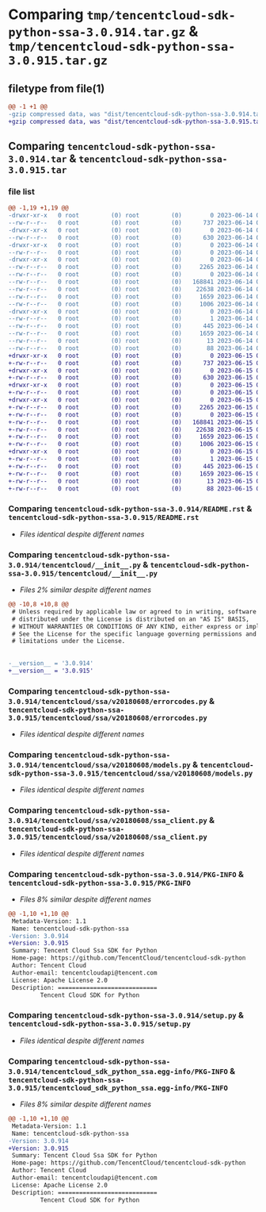 # Comparing `tmp/tencentcloud-sdk-python-ssa-3.0.914.tar.gz` & `tmp/tencentcloud-sdk-python-ssa-3.0.915.tar.gz`

## filetype from file(1)

```diff
@@ -1 +1 @@
-gzip compressed data, was "dist/tencentcloud-sdk-python-ssa-3.0.914.tar", last modified: Wed Jun 14 00:33:29 2023, max compression
+gzip compressed data, was "dist/tencentcloud-sdk-python-ssa-3.0.915.tar", last modified: Thu Jun 15 00:32:42 2023, max compression
```

## Comparing `tencentcloud-sdk-python-ssa-3.0.914.tar` & `tencentcloud-sdk-python-ssa-3.0.915.tar`

### file list

```diff
@@ -1,19 +1,19 @@
-drwxr-xr-x   0 root         (0) root         (0)        0 2023-06-14 00:33:29.000000 tencentcloud-sdk-python-ssa-3.0.914/
--rw-r--r--   0 root         (0) root         (0)      737 2023-06-14 00:33:29.000000 tencentcloud-sdk-python-ssa-3.0.914/README.rst
-drwxr-xr-x   0 root         (0) root         (0)        0 2023-06-14 00:33:29.000000 tencentcloud-sdk-python-ssa-3.0.914/tencentcloud/
--rw-r--r--   0 root         (0) root         (0)      630 2023-06-14 00:33:29.000000 tencentcloud-sdk-python-ssa-3.0.914/tencentcloud/__init__.py
-drwxr-xr-x   0 root         (0) root         (0)        0 2023-06-14 00:33:29.000000 tencentcloud-sdk-python-ssa-3.0.914/tencentcloud/ssa/
--rw-r--r--   0 root         (0) root         (0)        0 2023-06-14 00:33:29.000000 tencentcloud-sdk-python-ssa-3.0.914/tencentcloud/ssa/__init__.py
-drwxr-xr-x   0 root         (0) root         (0)        0 2023-06-14 00:33:29.000000 tencentcloud-sdk-python-ssa-3.0.914/tencentcloud/ssa/v20180608/
--rw-r--r--   0 root         (0) root         (0)     2265 2023-06-14 00:33:29.000000 tencentcloud-sdk-python-ssa-3.0.914/tencentcloud/ssa/v20180608/errorcodes.py
--rw-r--r--   0 root         (0) root         (0)        0 2023-06-14 00:33:29.000000 tencentcloud-sdk-python-ssa-3.0.914/tencentcloud/ssa/v20180608/__init__.py
--rw-r--r--   0 root         (0) root         (0)   168841 2023-06-14 00:33:29.000000 tencentcloud-sdk-python-ssa-3.0.914/tencentcloud/ssa/v20180608/models.py
--rw-r--r--   0 root         (0) root         (0)    22638 2023-06-14 00:33:29.000000 tencentcloud-sdk-python-ssa-3.0.914/tencentcloud/ssa/v20180608/ssa_client.py
--rw-r--r--   0 root         (0) root         (0)     1659 2023-06-14 00:33:29.000000 tencentcloud-sdk-python-ssa-3.0.914/PKG-INFO
--rw-r--r--   0 root         (0) root         (0)     1006 2023-06-14 00:33:29.000000 tencentcloud-sdk-python-ssa-3.0.914/setup.py
-drwxr-xr-x   0 root         (0) root         (0)        0 2023-06-14 00:33:29.000000 tencentcloud-sdk-python-ssa-3.0.914/tencentcloud_sdk_python_ssa.egg-info/
--rw-r--r--   0 root         (0) root         (0)        1 2023-06-14 00:33:29.000000 tencentcloud-sdk-python-ssa-3.0.914/tencentcloud_sdk_python_ssa.egg-info/dependency_links.txt
--rw-r--r--   0 root         (0) root         (0)      445 2023-06-14 00:33:29.000000 tencentcloud-sdk-python-ssa-3.0.914/tencentcloud_sdk_python_ssa.egg-info/SOURCES.txt
--rw-r--r--   0 root         (0) root         (0)     1659 2023-06-14 00:33:29.000000 tencentcloud-sdk-python-ssa-3.0.914/tencentcloud_sdk_python_ssa.egg-info/PKG-INFO
--rw-r--r--   0 root         (0) root         (0)       13 2023-06-14 00:33:29.000000 tencentcloud-sdk-python-ssa-3.0.914/tencentcloud_sdk_python_ssa.egg-info/top_level.txt
--rw-r--r--   0 root         (0) root         (0)       88 2023-06-14 00:33:29.000000 tencentcloud-sdk-python-ssa-3.0.914/setup.cfg
+drwxr-xr-x   0 root         (0) root         (0)        0 2023-06-15 00:32:42.000000 tencentcloud-sdk-python-ssa-3.0.915/
+-rw-r--r--   0 root         (0) root         (0)      737 2023-06-15 00:32:42.000000 tencentcloud-sdk-python-ssa-3.0.915/README.rst
+drwxr-xr-x   0 root         (0) root         (0)        0 2023-06-15 00:32:42.000000 tencentcloud-sdk-python-ssa-3.0.915/tencentcloud/
+-rw-r--r--   0 root         (0) root         (0)      630 2023-06-15 00:32:42.000000 tencentcloud-sdk-python-ssa-3.0.915/tencentcloud/__init__.py
+drwxr-xr-x   0 root         (0) root         (0)        0 2023-06-15 00:32:42.000000 tencentcloud-sdk-python-ssa-3.0.915/tencentcloud/ssa/
+-rw-r--r--   0 root         (0) root         (0)        0 2023-06-15 00:32:42.000000 tencentcloud-sdk-python-ssa-3.0.915/tencentcloud/ssa/__init__.py
+drwxr-xr-x   0 root         (0) root         (0)        0 2023-06-15 00:32:42.000000 tencentcloud-sdk-python-ssa-3.0.915/tencentcloud/ssa/v20180608/
+-rw-r--r--   0 root         (0) root         (0)     2265 2023-06-15 00:32:42.000000 tencentcloud-sdk-python-ssa-3.0.915/tencentcloud/ssa/v20180608/errorcodes.py
+-rw-r--r--   0 root         (0) root         (0)        0 2023-06-15 00:32:42.000000 tencentcloud-sdk-python-ssa-3.0.915/tencentcloud/ssa/v20180608/__init__.py
+-rw-r--r--   0 root         (0) root         (0)   168841 2023-06-15 00:32:42.000000 tencentcloud-sdk-python-ssa-3.0.915/tencentcloud/ssa/v20180608/models.py
+-rw-r--r--   0 root         (0) root         (0)    22638 2023-06-15 00:32:42.000000 tencentcloud-sdk-python-ssa-3.0.915/tencentcloud/ssa/v20180608/ssa_client.py
+-rw-r--r--   0 root         (0) root         (0)     1659 2023-06-15 00:32:42.000000 tencentcloud-sdk-python-ssa-3.0.915/PKG-INFO
+-rw-r--r--   0 root         (0) root         (0)     1006 2023-06-15 00:32:42.000000 tencentcloud-sdk-python-ssa-3.0.915/setup.py
+drwxr-xr-x   0 root         (0) root         (0)        0 2023-06-15 00:32:42.000000 tencentcloud-sdk-python-ssa-3.0.915/tencentcloud_sdk_python_ssa.egg-info/
+-rw-r--r--   0 root         (0) root         (0)        1 2023-06-15 00:32:42.000000 tencentcloud-sdk-python-ssa-3.0.915/tencentcloud_sdk_python_ssa.egg-info/dependency_links.txt
+-rw-r--r--   0 root         (0) root         (0)      445 2023-06-15 00:32:42.000000 tencentcloud-sdk-python-ssa-3.0.915/tencentcloud_sdk_python_ssa.egg-info/SOURCES.txt
+-rw-r--r--   0 root         (0) root         (0)     1659 2023-06-15 00:32:42.000000 tencentcloud-sdk-python-ssa-3.0.915/tencentcloud_sdk_python_ssa.egg-info/PKG-INFO
+-rw-r--r--   0 root         (0) root         (0)       13 2023-06-15 00:32:42.000000 tencentcloud-sdk-python-ssa-3.0.915/tencentcloud_sdk_python_ssa.egg-info/top_level.txt
+-rw-r--r--   0 root         (0) root         (0)       88 2023-06-15 00:32:42.000000 tencentcloud-sdk-python-ssa-3.0.915/setup.cfg
```

### Comparing `tencentcloud-sdk-python-ssa-3.0.914/README.rst` & `tencentcloud-sdk-python-ssa-3.0.915/README.rst`

 * *Files identical despite different names*

### Comparing `tencentcloud-sdk-python-ssa-3.0.914/tencentcloud/__init__.py` & `tencentcloud-sdk-python-ssa-3.0.915/tencentcloud/__init__.py`

 * *Files 2% similar despite different names*

```diff
@@ -10,8 +10,8 @@
 # Unless required by applicable law or agreed to in writing, software
 # distributed under the License is distributed on an "AS IS" BASIS,
 # WITHOUT WARRANTIES OR CONDITIONS OF ANY KIND, either express or implied.
 # See the License for the specific language governing permissions and
 # limitations under the License.
 
 
-__version__ = '3.0.914'
+__version__ = '3.0.915'
```

### Comparing `tencentcloud-sdk-python-ssa-3.0.914/tencentcloud/ssa/v20180608/errorcodes.py` & `tencentcloud-sdk-python-ssa-3.0.915/tencentcloud/ssa/v20180608/errorcodes.py`

 * *Files identical despite different names*

### Comparing `tencentcloud-sdk-python-ssa-3.0.914/tencentcloud/ssa/v20180608/models.py` & `tencentcloud-sdk-python-ssa-3.0.915/tencentcloud/ssa/v20180608/models.py`

 * *Files identical despite different names*

### Comparing `tencentcloud-sdk-python-ssa-3.0.914/tencentcloud/ssa/v20180608/ssa_client.py` & `tencentcloud-sdk-python-ssa-3.0.915/tencentcloud/ssa/v20180608/ssa_client.py`

 * *Files identical despite different names*

### Comparing `tencentcloud-sdk-python-ssa-3.0.914/PKG-INFO` & `tencentcloud-sdk-python-ssa-3.0.915/PKG-INFO`

 * *Files 8% similar despite different names*

```diff
@@ -1,10 +1,10 @@
 Metadata-Version: 1.1
 Name: tencentcloud-sdk-python-ssa
-Version: 3.0.914
+Version: 3.0.915
 Summary: Tencent Cloud Ssa SDK for Python
 Home-page: https://github.com/TencentCloud/tencentcloud-sdk-python
 Author: Tencent Cloud
 Author-email: tencentcloudapi@tencent.com
 License: Apache License 2.0
 Description: ============================
         Tencent Cloud SDK for Python
```

### Comparing `tencentcloud-sdk-python-ssa-3.0.914/setup.py` & `tencentcloud-sdk-python-ssa-3.0.915/setup.py`

 * *Files identical despite different names*

### Comparing `tencentcloud-sdk-python-ssa-3.0.914/tencentcloud_sdk_python_ssa.egg-info/PKG-INFO` & `tencentcloud-sdk-python-ssa-3.0.915/tencentcloud_sdk_python_ssa.egg-info/PKG-INFO`

 * *Files 8% similar despite different names*

```diff
@@ -1,10 +1,10 @@
 Metadata-Version: 1.1
 Name: tencentcloud-sdk-python-ssa
-Version: 3.0.914
+Version: 3.0.915
 Summary: Tencent Cloud Ssa SDK for Python
 Home-page: https://github.com/TencentCloud/tencentcloud-sdk-python
 Author: Tencent Cloud
 Author-email: tencentcloudapi@tencent.com
 License: Apache License 2.0
 Description: ============================
         Tencent Cloud SDK for Python
```


